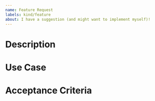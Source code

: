 ```yaml
---
name: Feature Request
labels: kind/feature
about: I have a suggestion (and might want to implement myself)!
---
```


# Description
<!--Describe what your feature would look like
The more information you add as part of your abstract,
the easier it will be understand-->

# Use Case
<!--Add use cases for your feature that demonstrate the need for it
as a template you could use the following while writing a use case:
As a User of X,
I would like to see Y,
so that I can accomplish Z
-->

# Acceptance Criteria
<!--Define what it would mean for this feature to fully marked as done
and add value to you. An example:
When feature XYZ is implemented, I will be able to do ABC task-->
